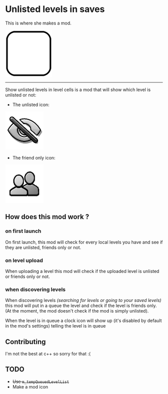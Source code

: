 # Unlisted levels in saves

This is where she makes a mod.

<img src="logo.png" width="150" alt="the mod's logo"/>

---

Show unlisted levels in level cells is a mod that will show which level is unlisted or not:

- The unlisted icon: 

<img src="./resources/unlisted-icon.png" alt="the unlisted icon">

- The friend only icon: 

<img src="./resources/friend-only-icon.png" alt="the friend only icon">

## How does this mod work ?

### on first launch

On first launch, this mod will check for every local levels you have and see if they are unlisted, friends only or not.

### on level upload

When uploading a level this mod will check if the uploaded level is unlisted or friends only or not.

### when discovering levels

When discovering levels *(searching for levels or going to your saved levels)* this mod will put in a queue the level and check if the level is friends only. (At the moment, the mod doesn't check if the mod is simply unlisted).

When the level is in queue a clock icon will show up (it's disabled by default in the mod's settings) telling the level is in queue

## Contributing

I'm not the best at c++ so sorry for that :(

## TODO

- ~~Use `m_tempQueuedLevelList`~~
- Make a mod icon